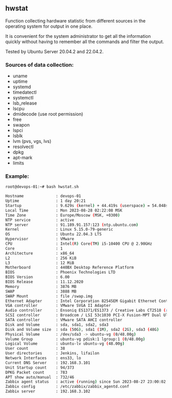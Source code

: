 ## hwstat

Function collecting hardware statistic from different sources in the operating system for output in one place.

It is convenient for the system administrator to get all the information quickly without having to remember all the commands and filter the output.

Tested by Ubuntu Server 20.04.2 and 22.04.2.

### Sources of data collection:

- uname
- uptime
- systemd
- timedatectl
- systemctl
- lsb_release
- lscpu
- dmidecode (use root permission)
- free
- swapon
- lspci
- lsblk
- lvm (pvs, vgs, lvs)
- resolvectl
- dpkg
- apt-mark
- limits

### Example:

```bash
root@devops-01:~# bash hwstat.sh

Hostname              : devops-01
Uptime                : 1 day 20:21
Startup               : 9.629s (kernel) + 44.419s (userspace) = 54.048s
Local Time            : Mon 2023-08-28 02:22:08 MSK
Time Zone             : Europe/Moscow (MSK, +0300)
NTP service           : active
NTP server            : 91.189.91.157:123 (ntp.ubuntu.com)
Kernel                : Linux 5.15.0-79-generic
OS                    : Ubuntu 22.04.3 LTS
Hypervisor            : VMware
CPU                   : Intel(R) Core(TM) i5-10400 CPU @ 2.90GHz
Core                  : 1
Architecture          : x86_64
L2                    : 256 KiB
L3                    : 12 MiB
Motherboard           : 440BX Desktop Reference Platform
BIOS                  : Phoenix Technologies LTD
BIOS Version          : 6.00
BIOS Release          : 11.12.2020
Memory                : 3876 MB
SWAP                  : 3888 MB
SWAP Mount            : file /swap.img
Ethernet Adapter      : Intel Corporation 82545EM Gigabit Ethernet Controller (Copper) (rev 01)
VGA controller        : VMware SVGA II Adapter
Audio controller      : Ensoniq ES1371/ES1373 / Creative Labs CT2518 (rev 02)
SCSI controller       : Broadcom / LSI 53c1030 PCI-X Fusion-MPT Dual Ultra320 SCSI (rev 01)
SATA controller       : VMware SATA AHCI controller
Disk and Volume       : sda, sda1, sda2, sda3
Disk and Volume size  : sda (50G), sda1 (1M), sda2 (2G), sda3 (48G)
Physical Volume       : /dev/sda3 -> ubuntu-vg (0/48.00g)
Volume Group          : ubuntu-vg pdisk:1 lgroup:1 (0/48.00g)
Logical Volume        : ubuntu-lv ubuntu-vg (48.00g)
User count            : 38
User directories      : Jenkins, lifailon
Network Interfaces    : ens33, lo
Current DNS Server    : 192.168.3.101
Unit Startup count    : 94/373
DPKG Packet count     : 783
APT show auto/manual  : 732/46
Zabbix agent status   : active (running) since Sun 2023-08-27 23:00:02 MSK; 3h 22min ago
Zabbix config         : /etc/zabbix/zabbix_agentd.conf
Zabbix server         : 192.168.3.102
```
